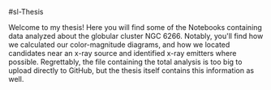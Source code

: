 #sl-Thesis

Welcome to my thesis! Here you will find some of the Notebooks containing data analyzed about the globular cluster NGC 6266.  Notably, you'll find how we calculated
our color-magnitude diagrams, and how we located candidates near an x-ray source and identified x-ray emitters where possible.  Regrettably, the file
containing the total analysis is too big to upload directly to GitHub, but the thesis itself contains this information as well.
